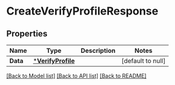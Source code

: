 # CreateVerifyProfileResponse

## Properties
Name | Type | Description | Notes
------------ | ------------- | ------------- | -------------
**Data** | [***VerifyProfile**](VerifyProfile.md) |  | [default to null]

[[Back to Model list]](../README.md#documentation-for-models) [[Back to API list]](../README.md#documentation-for-api-endpoints) [[Back to README]](../README.md)


